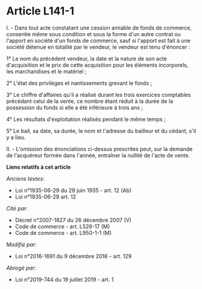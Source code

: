 # Article L141-1

I. - Dans tout acte constatant une cession amiable de fonds de commerce, consentie même sous condition et sous la forme d'un
autre contrat ou l'apport en société d'un fonds de commerce, sauf si l'apport est fait à une société détenue en totalité par
le vendeur,  le vendeur est tenu d'énoncer :

1° Le nom du précédent vendeur, la date et la nature de son acte d'acquisition et le prix de cette acquisition pour les
éléments incorporels, les marchandises et le matériel ;

2° L'état des privilèges et nantissements grevant le fonds ;

3° Le chiffre d'affaires qu'il a réalisé durant les trois exercices comptables précédant celui de la vente, ce nombre étant
réduit à la durée de la possession du fonds si elle a été inférieure à trois ans ;

4° Les résultats d'exploitation réalisés pendant le même temps ;

5° Le bail, sa date, sa durée, le nom et l'adresse du bailleur et du cédant, s'il y a lieu.

II. - L'omission des énonciations ci-dessus prescrites peut, sur la demande de l'acquéreur formée dans l'année, entraîner la
nullité de l'acte de vente.

**Liens relatifs à cet article**

_Anciens textes_:

  - Loi n°1935-06-29 du 29 juin 1935 - art. 12 (Ab)
  - Loi n°1935-06-29 art. 12

_Cité par_:

  - Décret n°2007-1827 du 26 décembre 2007 (V)
  - Code de commerce - art. L526-17 (M)
  - Code de commerce - art. L950-1-1 (M)

_Modifié par_:

  - Loi n°2016-1691 du 9 décembre 2016 - art. 129

_Abrogé par_:

  - Loi n°2019-744 du 19 juillet 2019 - art. 1
